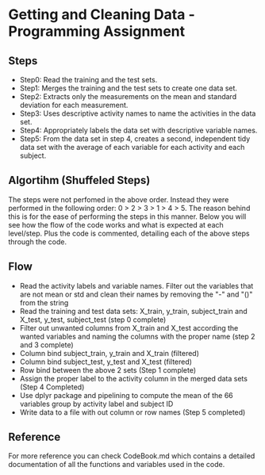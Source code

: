 # Getting and Cleaning Data - Programming Assignment

## Steps
- Step0: Read the training and the test sets.
- Step1: Merges the training and the test sets to create one data set.
- Step2: Extracts only the measurements on the mean and standard deviation for each measurement.
- Step3: Uses descriptive activity names to name the activities in the data set.
- Step4: Appropriately labels the data set with descriptive variable names.
- Step5: From the data set in step 4, creates a second, independent tidy data set with the average of each variable for each activity and each subject.
 
## Algortihm (Shuffeled Steps)

The steps were not perfomed in the above order. Instead they were performed in the following order: 0 > 2 > 3 > 1 > 4 > 5. The reason behind this is for the ease of performing the steps in this manner. Below you will see how the flow of the code works and what is expected at each level/step. Plus the code is commented, detailing each of the above steps through the code.

## Flow

- Read the activity labels and variable names. Filter out the variables that are not mean or std and clean their names by removing the "-" and "()" from the string
- Read the training and test data sets: X_train, y_train, subject_train and X_test, y_test, subject_test (step 0 complete)
- Filter out unwanted columns from X_train and X_test according the wanted variables and naming the columns with the proper name (step 2 and 3 complete)
- Column bind subject_train, y_train and X_train (filtered)
- Column bind subject_test, y_test and X_test (filtered) 
- Row bind between the above 2 sets (Step 1 complete)
- Assign the proper label to the activity column in the merged data sets (Step 4 Completed)
- Use dplyr package and pipelining to compute the mean of the 66 variables group by activity label and subject ID
- Write data to a file with out column or row names (Step 5 completed)

## Reference

For more reference you can check CodeBook.md which contains a detailed documentation of all the functions and variables used in the code.